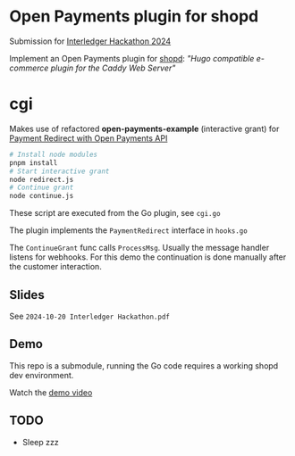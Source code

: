 # Open Payments plugin for shopd

Submission for [Interledger Hackathon 2024](https://interledger.org/summit/hackathon)

Implement an Open Payments plugin for [shopd](https://shopd.link/): *"Hugo compatible e-commerce plugin for the Caddy Web Server"*


# cgi

Makes use of refactored **open-payments-example** (interactive grant) for [Payment Redirect with Open Payments API](https://github.com/mozey/open-payments-example)
```bash
# Install node modules
pnpm install
# Start interactive grant
node redirect.js
# Continue grant
node continue.js
```

These script are executed from the Go plugin, see `cgi.go`

The plugin implements the `PaymentRedirect` interface in `hooks.go`

The `ContinueGrant` func calls `ProcessMsg`. Usually the message handler listens for webhooks. For this demo the continuation is done manually after the customer interaction.


## Slides

See `2024-10-20 Interledger Hackathon.pdf`


## Demo

This repo is a submodule, running the Go code requires a working shopd dev environment.

Watch the [demo video](https://youtu.be/C4_YlobWVJQ)


## TODO

- Sleep zzz
